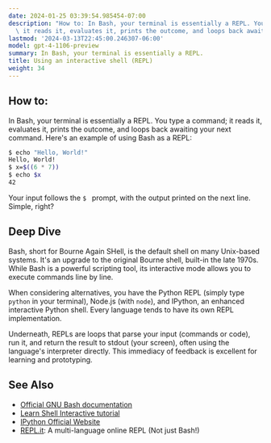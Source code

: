 ```yaml
---
date: 2024-01-25 03:39:54.985454-07:00
description: "How to: In Bash, your terminal is essentially a REPL. You type a command;\
  \ it reads it, evaluates it, prints the outcome, and loops back awaiting your next\u2026"
lastmod: '2024-03-13T22:45:00.246307-06:00'
model: gpt-4-1106-preview
summary: In Bash, your terminal is essentially a REPL.
title: Using an interactive shell (REPL)
weight: 34
---
```


## How to:
In Bash, your terminal is essentially a REPL. You type a command; it reads it, evaluates it, prints the outcome, and loops back awaiting your next command. Here's an example of using Bash as a REPL:

```Bash
$ echo "Hello, World!"
Hello, World!
$ x=$((6 * 7))
$ echo $x
42
```

Your input follows the `$ ` prompt, with the output printed on the next line. Simple, right?

## Deep Dive
Bash, short for Bourne Again SHell, is the default shell on many Unix-based systems. It's an upgrade to the original Bourne shell, built-in the late 1970s. While Bash is a powerful scripting tool, its interactive mode allows you to execute commands line by line.

When considering alternatives, you have the Python REPL (simply type `python` in your terminal), Node.js (with `node`), and IPython, an enhanced interactive Python shell. Every language tends to have its own REPL implementation.

Underneath, REPLs are loops that parse your input (commands or code), run it, and return the result to stdout (your screen), often using the language's interpreter directly. This immediacy of feedback is excellent for learning and prototyping.

## See Also
- [Official GNU Bash documentation](https://gnu.org/software/bash/manual/bash.html)
- [Learn Shell Interactive tutorial](https://www.learnshell.org/)
- [IPython Official Website](https://ipython.org/)
- [REPL.it](https://replit.com/): A multi-language online REPL (Not just Bash!)
